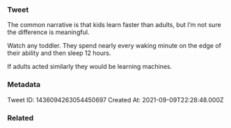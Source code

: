 ### Tweet
The common narrative is that kids learn faster than adults, but I’m not sure the difference is meaningful.

Watch any toddler. They spend nearly every waking minute on the edge of their ability and then sleep 12 hours.

If adults acted similarly they would be learning machines.

### Metadata
Tweet ID: 1436094263054450697
Created At: 2021-09-09T22:28:48.000Z

### Related

